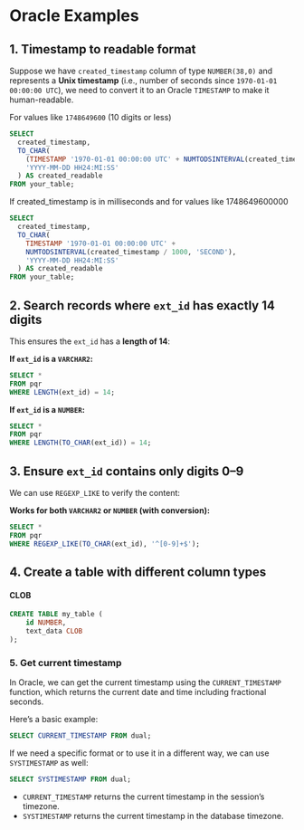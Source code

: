 # Oracle Examples

## 1. Timestamp to readable format

Suppose we have `created_timestamp` column of type `NUMBER(38,0)` and represents a **Unix timestamp** (i.e., number of seconds since `1970-01-01 00:00:00 UTC`), we need to convert it to an Oracle `TIMESTAMP` to make it human-readable.



For values like `1748649600` (10 digits or less)

```sql
SELECT
  created_timestamp,
  TO_CHAR(
    (TIMESTAMP '1970-01-01 00:00:00 UTC' + NUMTODSINTERVAL(created_timestamp, 'SECOND')),
    'YYYY-MM-DD HH24:MI:SS'
  ) AS created_readable
FROM your_table;
```

If created\_timestamp is in milliseconds and for values like 1748649600000

```sql
SELECT
  created_timestamp,
  TO_CHAR(
    TIMESTAMP '1970-01-01 00:00:00 UTC' +
    NUMTODSINTERVAL(created_timestamp / 1000, 'SECOND'),
    'YYYY-MM-DD HH24:MI:SS'
  ) AS created_readable
FROM your_table;
```

## 2. **Search records where `ext_id` has exactly 14 digits**

This ensures the `ext_id` has a **length of 14**:

**If `ext_id` is a `VARCHAR2`:**

```sql
SELECT *
FROM pqr
WHERE LENGTH(ext_id) = 14;
```

**If `ext_id` is a `NUMBER`:**

```sql
SELECT *
FROM pqr
WHERE LENGTH(TO_CHAR(ext_id)) = 14;
```

## **3. Ensure `ext_id` contains only digits 0–9**

We can use `REGEXP_LIKE` to verify the content:

**Works for both `VARCHAR2` or `NUMBER` (with conversion):**

```sql
SELECT *
FROM pqr
WHERE REGEXP_LIKE(TO_CHAR(ext_id), '^[0-9]+$');
```

## 4. Create a table with different column types

#### CLOB

```sql
CREATE TABLE my_table (
    id NUMBER,
    text_data CLOB
);
```

### 5. Get current timestamp

In Oracle, we can get the current timestamp using the `CURRENT_TIMESTAMP` function, which returns the current date and time including fractional seconds.

Here’s a basic example:

```sql
SELECT CURRENT_TIMESTAMP FROM dual;
```

If we need a specific format or to use it in a different way, we can use `SYSTIMESTAMP` as well:

```sql
SELECT SYSTIMESTAMP FROM dual;
```

* `CURRENT_TIMESTAMP` returns the current timestamp in the session’s timezone.
* `SYSTIMESTAMP` returns the current timestamp in the database timezone.



